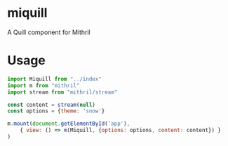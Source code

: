 # miquill
A Quill component for Mithril

# Usage

```javascript
import Miquill from "../index"
import m from "mithril"
import stream from "mithril/stream"

const content = stream(null)
const options = {theme: 'snow'}

m.mount(document.getElementById('app'), 
    { view: () => m(Miquill, {options: options, content: content}) }
)
```